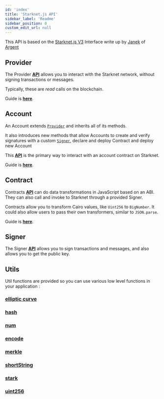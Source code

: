```yaml
---
id: 'index'
title: 'Starknet.js API'
sidebar_label: 'Readme'
sidebar_position: 0
custom_edit_url: null
---
```


This API is based on the <ins>[Starknet.js V3](https://github.com/starknet-io/starknet.js/discussions/102)</ins> Interface write up by <ins>[Janek](https://twitter.com/0xjanek)</ins> of <ins>[Argent](https://www.argent.xyz/)</ins>

## Provider

The Provider [**API**](./classes/Provider.md) allows you to interact with the Starknet network, without signing transactions or messages.

Typically, these are _read_ calls on the blockchain.

Guide is [**here**](../guides/connect_network.md).

## Account

An Account extends <ins>[`Provider`](./classes/Provider)</ins> and inherits all of its methods.

It also introduces new methods that allow Accounts to create and verify signatures with a custom <ins>[`Signer`](./classes/Signer)</ins>, declare and deploy Contract and deploy new Account

This [**API**](./classes/Account.md) is the primary way to interact with an account contract on Starknet.

Guide is [**here**](../guides/create_account.md).

## Contract

Contracts [**API**](./classes/Contract.md) can do data transformations in JavaScript based on an ABI. They can also call and invoke to Starknet through a provided Signer.

Contracts allow you to transform Cairo values, like `Uint256` to `BigNumber`. It could also allow users to pass their own transformers, similar to `JSON.parse`.

Guide is [**here**](../guides/create_contract.md).

## Signer

The Signer [**API**](./classes/Signer.md) allows you to sign transactions and messages, and also allows you to get the public key.

## Utils

Util functions are provided so you can use various low level functions in your application :

### [elliptic curve](./namespaces/ec.md)

### [hash](./namespaces/hash.md)

### [num](./namespaces/num.md)

### [encode](./namespaces/encode.md)

### [merkle](./namespaces/merkle.md)

### [shortString](./namespaces/shortString.md)

### [stark](./namespaces/stark.md)

### [uint256](./namespaces/uint256.md)

